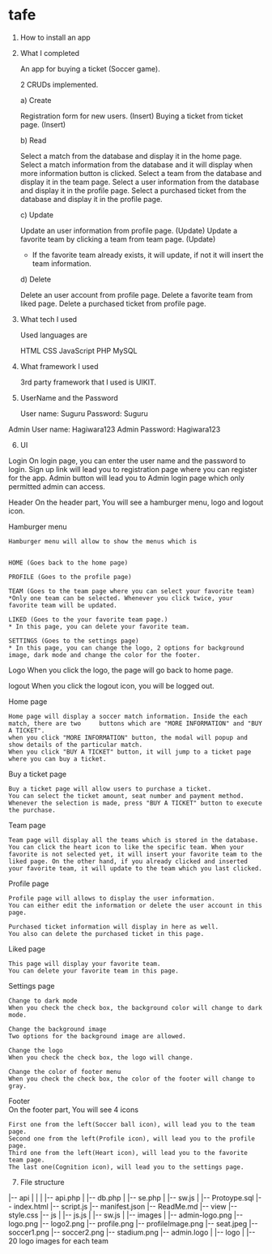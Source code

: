 # tafe

1. How to install an app


2. What I completed
	
	An app for buying a ticket (Soccer game).

	
	2 CRUDs implemented.
	
	a) Create
	
	Registration form for new users. (Insert)
	Buying a ticket from ticket page. (Insert)	


	b) Read
	
	Select a match from the database and display it in the home page.
	Select a match information from the database and it will display when more information button 		  is clicked.
	Select a team from the database and display it in the team page.
	Select a user information from the database and display it in the profile page.
	Select a purchased ticket from the database and display it in the profile page.


	c) Update
	
	Update an user information from profile page. (Update)
	Update a favorite team by clicking a team from team page. (Update)
	* If the favorite team already exists, it will update, if not it will insert the team information.

	
	d) Delete
	
	Delete an user account from profile page.
	Delete a favorite team from liked page.
	Delete a purchased ticket from profile page.



3. What tech I used

	

	Used languages are

	HTML
	CSS
	JavaScript
	PHP
	MySQL




4. What framework I used

	3rd party framework that I used is UIKIT.




5. UserName and the Password

	User name: Suguru
	Password: Suguru


Admin User name: Hagiwara123
Admin Password: Hagiwara123



6. UI


Login
	On login page, you can enter the user name and the password to login.
	Sign up link will lead you to registration page where you can register for the app.
	Admin button will lead you to Admin login page which only permitted admin can access.


Header
	On the header part, You will see a hamburger menu, logo and logout icon.


Hamburger menu

	Hamburger menu will allow to show the menus which is 
	

	HOME (Goes back to the home page)

	PROFILE (Goes to the profile page)

	TEAM (Goes to the team page where you can select your favorite team) 
	*Only one team can be selected. Whenever you click twice, your favorite team will be updated.

	LIKED (Goes to the your favorite team page.)
	* In this page, you can delete your favorite team.

	SETTINGS (Goes to the settings page)
	* In this page, you can change the logo, 2 options for background image, dark mode and change the color for the footer.



Logo
	When you click the logo, the page will go back to home page.



logout
	When you click the logout icon, you will be logged out.	





Home page

	Home page will display a soccer match information. Inside the each match, there are two 	buttons which are "MORE INFORMATION" and "BUY A TICKET".
	when you click "MORE INFORMATION" button, the modal will popup and show details of the particular match.
	When you click "BUY A TICKET" button, it will jump to a ticket page where you can buy a ticket.



Buy a ticket page

	Buy a ticket page will allow users to purchase a ticket.
	You can select the ticket amount, seat number and payment method.
	Whenever the selection is made, press "BUY A TICKET" button to execute the purchase.


Team page

	Team page will display all the teams which is stored in the database.
	You can click the heart icon to like the specific team. When your favorite is not selected yet, it will insert your favorite team to the liked page. On the other hand, if you already clicked and inserted your favorite team, it will update to the team which you last clicked.



Profile page

	Profile page will allows to display the user information.
	You can either edit the information or delete the user account in this page.
	
	Purchased ticket information will display in here as well.
	You also can delete the purchased ticket in this page.


Liked page
	
	This page will display your favorite team.
	You can delete your favorite team in this page.


Settings page

	Change to dark mode
	When you check the check box, the background color will change to dark mode.

	Change the background image
	Two options for the background image are allowed.

	Change the logo
	When you check the check box, the logo will change.

	Change the color of footer menu
	When you check the check box, the color of the footer will change to gray.

	


Footer	
	On the footer part, You will see 4 icons

	First one from the left(Soccer ball icon), will lead you to the team page.
	Second one from the left(Profile icon), will lead you to the profile page.
	Third one from the left(Heart icon), will lead you to the favorite team page.
	The last one(Cognition icon), will lead you to the settings page.



7. File structure


|-- api
|    |
|    |-- api.php
|    |-- db.php
|    |-- se.php
|    |-- sw.js
|
|-- Protoype.sql
|-- index.html
|-- script.js
|-- manifest.json
|-- ReadMe.md
|-- view
      |-- style.css
      |-- js
      |   |-- js.js
      |   |-- sw.js
      |
      |-- images
             |
             |-- admin-logo.png
             |-- logo.png
             |-- logo2.png
             |-- profile.png
             |-- profileImage.png
             |-- seat.jpeg
             |-- soccer1.png
             |-- soccer2.png
             |-- stadium.png
             |-- admin.logo
             |
             |-- logo
                   |
                   |-- 20 logo images for each team 
   



